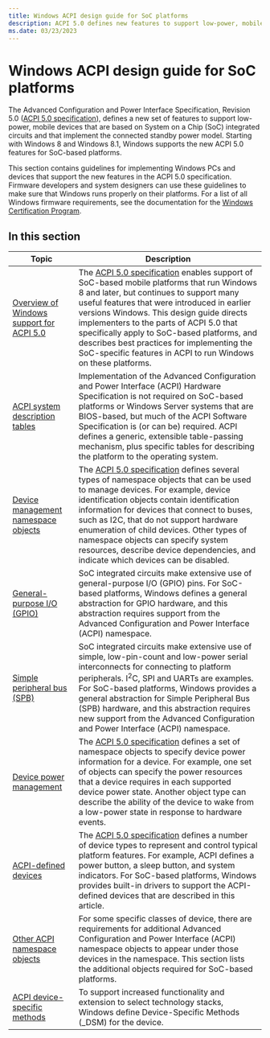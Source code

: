 ```yaml
---
title: Windows ACPI design guide for SoC platforms
description: ACPI 5.0 defines new features to support low-power, mobile devices based on SoC ICs that implement the connected standby power model.
ms.date: 03/23/2023
---
```


# Windows ACPI design guide for SoC platforms

The Advanced Configuration and Power Interface Specification, Revision 5.0 ([ACPI 5.0 specification](https://uefi.org/specifications)), defines a new set of features to support low-power, mobile devices that are based on System on a Chip (SoC) integrated circuits and that implement the connected standby power model. Starting with Windows 8 and Windows 8.1, Windows supports the new ACPI 5.0 features for SoC-based platforms.

This section contains guidelines for implementing Windows PCs and devices that support the new features in the ACPI 5.0 specification. Firmware developers and system designers can use these guidelines to make sure that Windows runs properly on their platforms. For a list of all Windows firmware requirements, see the documentation for the [Windows Certification Program](/previous-versions/windows/hardware/hck/jj124227(v=vs.85)).

## In this section

| Topic | Description |
|--|--|
| [Overview of Windows support for ACPI 5.0](overview-of-windows-support-for-acpi-5-0.md) | The [ACPI 5.0 specification](https://uefi.org/specifications) enables support of SoC-based mobile platforms that run Windows 8 and later, but continues to support many useful features that were introduced in earlier versions Windows. This design guide directs implementers to the parts of ACPI 5.0 that specifically apply to SoC-based platforms, and describes best practices for implementing the SoC-specific features in ACPI to run Windows on these platforms. |
| [ACPI system description tables](acpi-system-description-tables.md) | Implementation of the Advanced Configuration and Power Interface (ACPI) Hardware Specification is not required on SoC-based platforms or Windows Server systems that are BIOS-based, but much of the ACPI Software Specification is (or can be) required. ACPI defines a generic, extensible table-passing mechanism, plus specific tables for describing the platform to the operating system. |
| [Device management namespace objects](device-management-namespace-objects.md) | The [ACPI 5.0 specification](https://uefi.org/specifications) defines several types of namespace objects that can be used to manage devices. For example, device identification objects contain identification information for devices that connect to buses, such as I2C, that do not support hardware enumeration of child devices. Other types of namespace objects can specify system resources, describe device dependencies, and indicate which devices can be disabled. |
| [General-purpose I/O (GPIO)](general-purpose-i-o--gpio-.md) | SoC integrated circuits make extensive use of general-purpose I/O (GPIO) pins. For SoC-based platforms, Windows defines a general abstraction for GPIO hardware, and this abstraction requires support from the Advanced Configuration and Power Interface (ACPI) namespace. |
| [Simple peripheral bus (SPB)](simple-peripheral-bus--spb-.md) | SoC integrated circuits make extensive use of simple, low-pin-count and low-power serial interconnects for connecting to platform peripherals. I<sup>2</sup>C, SPI and UARTs are examples. For SoC-based platforms, Windows provides a general abstraction for Simple Peripheral Bus (SPB) hardware, and this abstraction requires new support from the Advanced Configuration and Power Interface (ACPI) namespace. |
| [Device power management](device-power-management.md) | The [ACPI 5.0 specification](https://uefi.org/specifications) defines a set of namespace objects to specify device power information for a device. For example, one set of objects can specify the power resources that a device requires in each supported device power state. Another object type can describe the ability of the device to wake from a low-power state in response to hardware events. |
| [ACPI-defined devices](acpi-defined-devices.md) | The [ACPI 5.0 specification](https://uefi.org/specifications) defines a number of device types to represent and control typical platform features. For example, ACPI defines a power button, a sleep button, and system indicators. For SoC-based platforms, Windows provides built-in drivers to support the ACPI-defined devices that are described in this article. |
| [Other ACPI namespace objects](other-acpi-namespace-objects.md) | For some specific classes of device, there are requirements for additional Advanced Configuration and Power Interface (ACPI) namespace objects to appear under those devices in the namespace. This section lists the additional objects required for SoC-based platforms. |
| [ACPI device-specific methods](acpi-device-specific-methods.md) | To support increased functionality and extension to select technology stacks, Windows define Device-Specific Methods (_DSM) for the device. |
